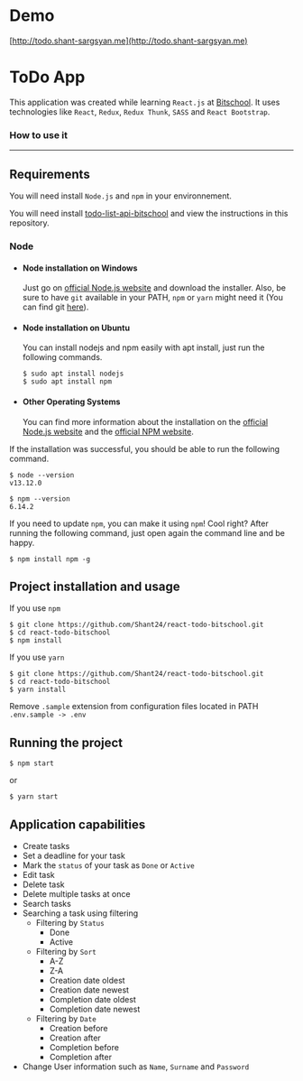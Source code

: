# Demo

[http://todo.shant-sargsyan.me](http://todo.shant-sargsyan.me)

# ToDo App

This application was created while learning `React.js` at [Bitschool](https://bitschool.am/).
It uses technologies like `React`, `Redux`, `Redux Thunk`, `SASS` and `React Bootstrap`.

### How to use it

---
## Requirements

You will need install `Node.js` and `npm`  in your environnement.

You will need install [todo-list-api-bitschool](https://github.com/Shant24/todo-list-api-bitschool) and view the instructions in this repository.

### Node
- #### Node installation on Windows

  Just go on [official Node.js website](https://nodejs.org/) and download the installer. 
Also, be sure to have `git` available in your PATH, `npm` or `yarn` might need it (You can find git [here](https://git-scm.com/)).

- #### Node installation on Ubuntu

  You can install nodejs and npm easily with apt install, just run the following commands.

      $ sudo apt install nodejs
      $ sudo apt install npm

- #### Other Operating Systems
  You can find more information about the installation on the [official Node.js website](https://nodejs.org/) and the [official NPM website](https://npmjs.org/).

If the installation was successful, you should be able to run the following command.

    $ node --version
    v13.12.0

    $ npm --version
    6.14.2

If you need to update `npm`, you can make it using `npm`! Cool right? After running the following command, just open again the command line and be happy.

    $ npm install npm -g

## Project installation and usage

If you use `npm`

    $ git clone https://github.com/Shant24/react-todo-bitschool.git
    $ cd react-todo-bitschool
    $ npm install

If you use `yarn`

    $ git clone https://github.com/Shant24/react-todo-bitschool.git
    $ cd react-todo-bitschool
    $ yarn install

Remove `.sample` extension from configuration files located in PATH
    ```
    .env.sample -> .env
    ```

## Running the project

    $ npm start

or

    $ yarn start

## Application capabilities

- Create tasks
- Set a deadline for your task
- Mark the `status` of your task as `Done` or `Active`
- Edit task
- Delete task
- Delete multiple tasks at once
- Search tasks
- Searching a task using filtering
  - Filtering by `Status`
    -  Done
    -  Active
  - Filtering by `Sort`
    - A-Z
    - Z-A
    - Creation date oldest
    - Creation date newest
    - Completion date oldest
    - Completion date newest
  - Filtering by `Date`
    - Creation before
    - Creation after
    - Completion before
    - Completion after
- Change User information such as `Name`, `Surname` and `Password`
